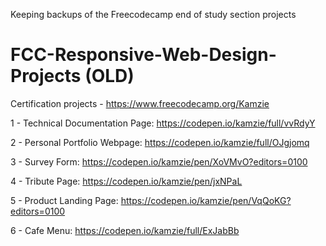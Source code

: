 Keeping backups of the Freecodecamp end of study section projects

# FCC-Responsive-Web-Design-Projects (OLD)

Certification projects - https://www.freecodecamp.org/Kamzie

1 - Technical Documentation Page: https://codepen.io/kamzie/full/vvRdyY

2 - Personal Portfolio Webpage: https://codepen.io/kamzie/full/OJgjomq

3 - Survey Form: https://codepen.io/kamzie/pen/XoVMvO?editors=0100

4 - Tribute Page: https://codepen.io/kamzie/pen/jxNPaL

5 - Product Landing Page: https://codepen.io/kamzie/pen/VqQoKG?editors=0100

6 - Cafe Menu: https://codepen.io/kamzie/full/ExJabBb
